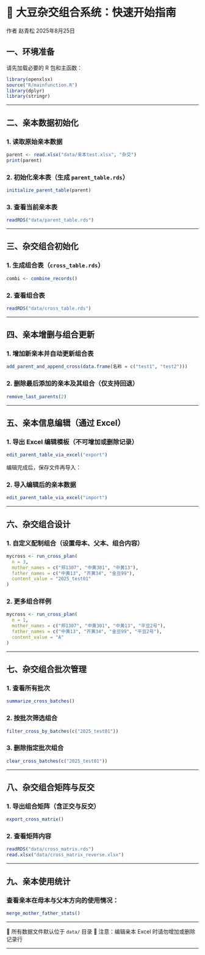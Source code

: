 
# 🌱 大豆杂交组合系统：快速开始指南

作者  赵青松
2025年8月25日

## 一、环境准备

请先加载必要的 R 包和主函数：

```r
library(openxlsx)
source("R/mainfunction.R")
library(dplyr)
library(stringr)
```

---

## 二、亲本数据初始化

### 1. 读取原始亲本数据

```r
parent <- read.xlsx("data/亲本test.xlsx", "杂交")
print(parent)
```

### 2. 初始化亲本表（生成 `parent_table.rds`）

```r
initialize_parent_table(parent)
```

### 3. 查看当前亲本表

```r
readRDS("data/parent_table.rds")
```

---

## 三、杂交组合初始化

### 1. 生成组合表（`cross_table.rds`）

```r
combi <- combine_records()
```

### 2. 查看组合表

```r
readRDS("data/cross_table.rds")
```

---

## 四、亲本增删与组合更新

### 1. 增加新亲本并自动更新组合表

```r
add_parent_and_append_cross(data.frame(名称 = c("test1", "test2")))
```

### 2. 删除最后添加的亲本及其组合（仅支持回退）

```r
remove_last_parents(2)
```

---

## 五、亲本信息编辑（通过 Excel）

### 1. 导出 Excel 编辑模板（**不可增加或删除记录**）

```r
edit_parent_table_via_excel("export")
```

编辑完成后，保存文件再导入：

### 2. 导入编辑后的亲本数据

```r
edit_parent_table_via_excel("import")
```

---

## 六、杂交组合设计

### 1. 自定义配制组合（设置母本、父本、组合内容）

```r
mycross <- run_cross_plan(
  n = 3,
  mother_names = c("郑1307", "中黄301", "中黄13"),
  father_names = c("中黄13", "齐黄34", "金豆99"),
  content_value = "2025_test01"
)
```

### 2. 更多组合样例

```r
mycross <- run_cross_plan(
  n = 1,
  mother_names = c("郑1307", "中黄301", "中黄13", "平豆2号"),
  father_names = c("中黄13", "齐黄34", "金豆99", "平豆2号"),
  content_value = "A"
)
```

---

## 七、杂交组合批次管理

### 1. 查看所有批次

```r
summarize_cross_batches()
```

### 2. 按批次筛选组合

```r
filter_cross_by_batches(c("2025_test01"))
```

### 3. 删除指定批次组合

```r
clear_cross_batches(c("2025_test01"))
```

---

## 八、杂交组合矩阵与反交

### 1. 导出组合矩阵（含正交与反交）

```r
export_cross_matrix()
```

### 2. 查看矩阵内容

```r
readRDS("data/cross_matrix.rds")
read.xlsx("data/cross_matrix_reverse.xlsx")
```

---

## 九、亲本使用统计

### 查看亲本在母本与父本方向的使用情况：

```r
merge_mother_father_stats()
```

---

📁 所有数据文件默认位于 `data/` 目录
📌 注意：编辑亲本 Excel 时请勿增加或删除记录行

---